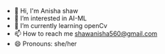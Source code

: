 - 👋 Hi, I'm Anisha shaw
- 👀 I’m interested in AI-ML
- 🌱 I’m currently learning openCv
- 📫 How to reach me shawanisha560@gmail.com
- 😄 Pronouns: she/her

<!---
anisha1234-hub/anisha1234-hub is a ✨ special ✨ repository because its `README.md` (this file) appears on your GitHub profile.
You can click the Preview link to take a look at your changes.
--->
